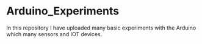 # Arduino_Experiments

In this repository I have uploaded many basic experiments with the Arduino which many sensors and IOT devices.
